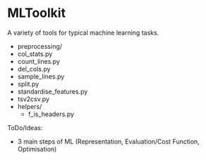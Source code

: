 # MLToolkit
A variety of tools for typical machine learning tasks.

- preprocessing/
 - col_stats.py
 - count_lines.py
 - del_cols.py
 - sample_lines.py
 - split.py
 - standardise_features.py
 - tsv2csv.py
 - helpers/
   - f_is_headers.py

ToDo/Ideas:
- 3 main steps of ML (Representation, Evaluation/Cost Function, Optimisation)
